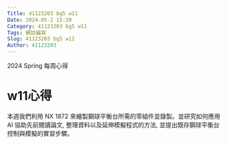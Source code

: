 ```yaml
---
Title: 41123203 bg5 w11
Date: 2024-05-2 15:20
Category: 41123203 bg5 w11
Tags: 網誌編寫
Slug: 41123203 bg5 w11
Author: 41123203
---
```


2024 Spring 每周心得

<!-- PELICAN_END_SUMMARY -->

# w11心得
本週我們利用 NX 1872 來繪製鋼球平衡台所需的零組件並錄製。並研究如何應用 AI 協助先前閱讀論文, 整理資料以及延伸模擬程式的方法, 並提出既存鋼球平衡台控制與模擬的實習步驟。
